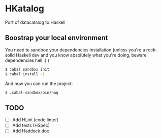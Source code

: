 # HKatalog
Port of datacatalog to Haskell

## Boostrap your local environment

You need to sandbox your dependencies installation (unless you're a rock-solid Haskell dev and you know absolutely what you're doing, beware dependencies hell ;) )

```bash
$ cabal sandbox init
$ cabal install -j
```

And now you can run the project:
```bash
$ .cabal-sandbox/bin/haq
```

## TODO

- [ ] Add HLint (code linter)
- [ ] Add tests (HSpec)
- [ ] Add Haddock doc
